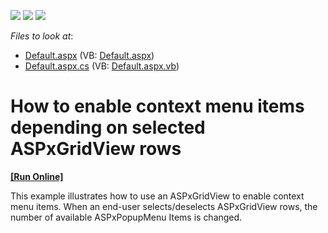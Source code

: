 <!-- default badges list -->
![](https://img.shields.io/endpoint?url=https://codecentral.devexpress.com/api/v1/VersionRange/128539964/12.1.7%2B)
[![](https://img.shields.io/badge/Open_in_DevExpress_Support_Center-FF7200?style=flat-square&logo=DevExpress&logoColor=white)](https://supportcenter.devexpress.com/ticket/details/E4279)
[![](https://img.shields.io/badge/📖_How_to_use_DevExpress_Examples-e9f6fc?style=flat-square)](https://docs.devexpress.com/GeneralInformation/403183)
<!-- default badges end -->
<!-- default file list -->
*Files to look at*:

* [Default.aspx](./CS/WebSite/Default.aspx) (VB: [Default.aspx](./VB/WebSite/Default.aspx))
* [Default.aspx.cs](./CS/WebSite/Default.aspx.cs) (VB: [Default.aspx.vb](./VB/WebSite/Default.aspx.vb))
<!-- default file list end -->
# How to enable context menu items depending on selected ASPxGridView rows
<!-- run online -->
**[[Run Online]](https://codecentral.devexpress.com/e4279/)**
<!-- run online end -->


<p>This example illustrates how to use an ASPxGridView to enable context menu items. When an end-user selects/deselects ASPxGridView rows, the number of available ASPxPopupMenu Items is changed.</p>

<br/>


